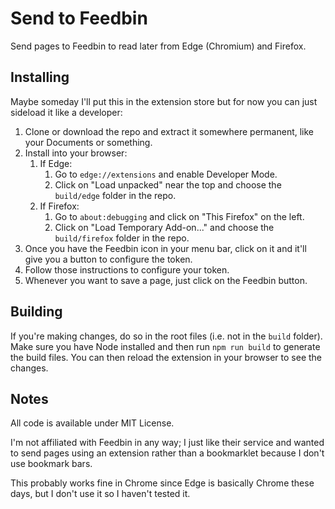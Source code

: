 # Send to Feedbin

Send pages to Feedbin to read later from Edge (Chromium) and Firefox.


## Installing

Maybe someday I'll put this in the extension store but for now you can just sideload it like a developer:

1. Clone or download the repo and extract it somewhere permanent, like your Documents or something.
2. Install into your browser:
    1. If Edge:
        1. Go to `edge://extensions` and enable Developer Mode.
        2. Click on "Load unpacked" near the top and choose the `build/edge` folder in the repo.
    2. If Firefox:
        1. Go to `about:debugging` and click on "This Firefox" on the left.
        2. Click on "Load Temporary Add-on..." and choose the `build/firefox` folder in the repo.
3. Once you have the Feedbin icon in your menu bar, click on it and it'll give you a button to configure the token.
4. Follow those instructions to configure your token.
5. Whenever you want to save a page, just click on the Feedbin button.


## Building

If you're making changes, do so in the root files (i.e. not in the `build` folder). Make sure you have Node installed and then run `npm run build` to generate the build files. You can then reload the extension in your browser to see the changes.


## Notes

All code is available under MIT License.

I'm not affiliated with Feedbin in any way; I just like their service and wanted to send pages using an extension rather than a bookmarklet because I don't use bookmark bars.

This probably works fine in Chrome since Edge is basically Chrome these days, but I don't use it so I haven't tested it.
